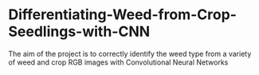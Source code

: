 # Differentiating-Weed-from-Crop-Seedlings-with-CNN
The aim of the project is to correctly identify the weed type from a variety of weed and crop RGB images with Convolutional Neural Networks
